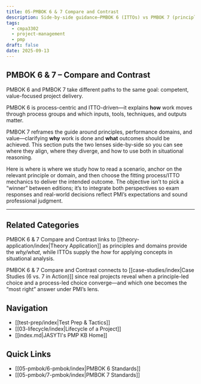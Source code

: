 ```yaml
---
title: 05-PMBOK 6 & 7 Compare and Contrast
description: Side-by-side guidance—PMBOK 6 (ITTOs) vs PMBOK 7 (principles/value)—to clarify what PMI expects and how to apply it.
tags:
  - cmpa3302
  - project-management
  - pmp
draft: false
date: 2025-09-13
---
```


## PMBOK 6 & 7 – Compare and Contrast

PMBOK 6 and PMBOK 7 take different paths to the same goal: competent, value-focused project delivery. 

PMBOK 6 is process-centric and ITTO-driven—it explains **how** work moves through process groups and which inputs, tools, techniques, and outputs matter. 

PMBOK 7 reframes the guide around principles, performance domains, and value—clarifying **why** work is done and **what** outcomes should be achieved. This section puts the two lenses side-by-side so you can see where they align, where they diverge, and how to use both in situational reasoning. 

Here is where is where we study how to read a scenario, anchor on the relevant principle or domain, and then choose the fitting process/ITTO mechanics to deliver the intended outcome. The objective isn’t to pick a “winner” between editions; it’s to integrate both perspectives so exam responses and real-world decisions reflect PMI’s expectations and sound professional judgment.

---

## Related Categories
PMBOK 6 & 7 Compare and Contrast links to [[theory-application/index|Theory Application]] as principles and domains provide the *why/what*, while ITTOs supply the *how* for applying concepts in situational analysis.

PMBOK 6 & 7 Compare and Contrast connects to [[case-studies/index|Case Studies (6 vs. 7 in Action)]] since real projects reveal when a principle-led choice and a process-led choice converge—and which one becomes the “most right” answer under PMI’s lens.

## Navigation
- [[test-prep/index|Test Prep & Tactics]]
- [[03-lifecycle/index|Lifecycle of a Project]]
- [[index.md|JASYTI's PMP KB Home]]

## Quick Links
- [[05-pmbok/6-pmbok/index|PMBOK 6 Standards]]
- [[05-pmbok/7-pmbok/index|PMBOK 7 Standards]]

